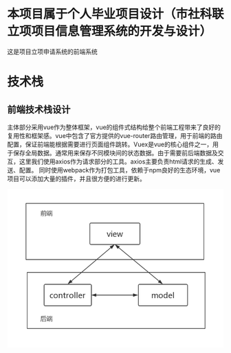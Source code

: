 # 本项目属于个人毕业项目设计（市社科联立项项目信息管理系统的开发与设计）

 这是项目立项申请系统的前端系统


# 技术栈
## 前端技术栈设计
主体部分采用vue作为整体框架，vue的组件式结构给整个前端工程带来了良好的复用性和框架感。vue中包含了官方提供的vue-router路由管理，用于前端的路由配置，保证前端能根据需要进行页面组件跳转。Vuex是vue的核心组件之一，用于保存全局数据。通常用来保存不同模块间的状态数据。由于需要前后端数据及交互，这里我们使用axios作为请求部分的工具。axios主要负责html请求的生成、发送、配置。
同时使用webpack作为打包工具，依赖于npm良好的生态环境，vue项目可以添加大量的插件，并且很方便的进行更新。

![Image](https://raw.githubusercontent.com/Li-Zongyao/application_web/master/Readme_img/1.png?token=AHRZQWCMRMD74BMMAPCJJLC52YOSE)
